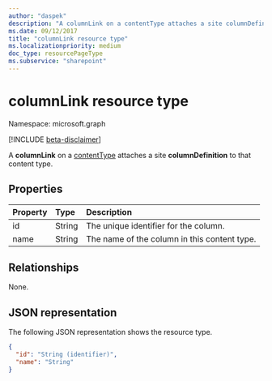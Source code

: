 ```yaml
---
author: "daspek"
description: "A columnLink on a contentType attaches a site columnDefinition to that content type."
ms.date: 09/12/2017
title: "columnLink resource type"
ms.localizationpriority: medium
doc_type: resourcePageType
ms.subservice: "sharepoint"
---
```


# columnLink resource type

Namespace: microsoft.graph

[!INCLUDE [beta-disclaimer](../../includes/beta-disclaimer.md)]

A **columnLink** on a [contentType][] attaches a site **columnDefinition** to that content type.

[contentType]: contenttype.md

## Properties

| Property | Type   | Description                               |
| :------- | :----- | :---------------------------------------- |
| id   | String | The unique identifier for the column.         |
| name | String | The name of the column  in this content type. |

## Relationships
None.

## JSON representation

The following JSON representation shows the resource type.

<!-- { "blockType": "resource", "@odata.type": "microsoft.graph.columnLink" } -->

```json
{
  "id": "String (identifier)",
  "name": "String"
}
```


<!--
{
  "type": "#page.annotation",
  "description": "",
  "keywords": "",
  "section": "documentation",
  "tocPath": "Resources/ColumnLink",
  "suppressions": []
}
-->
